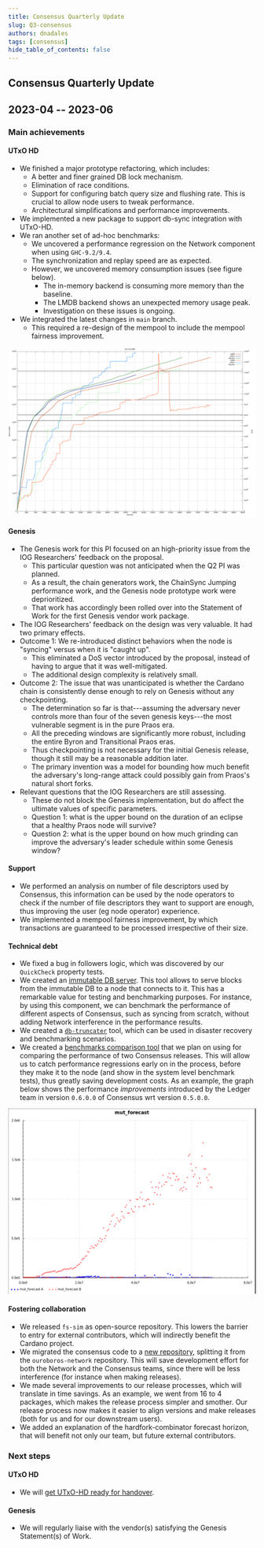 ```yaml
---
title: Consensus Quarterly Update
slug: Q3-consensus
authors: dnadales
tags: [consensus]
hide_table_of_contents: false
---
```


## Consensus Quarterly Update
## 2023-04 -- 2023-06

### Main achievements

#### UTxO HD

- We finished a major prototype refactoring, which includes:
    - A better and finer grained DB lock mechanism.
    - Elimination of race conditions.
    - Support for configuring batch query size and flushing rate. This is crucial to allow node users to tweak performance.
    - Architectural simplifications and performance improvements.
- We implemented a new package to support db-sync integration with UTxO-HD.
- We ran another set of ad-hoc benchmarks:
    - We uncovered a performance regression on the Network component when using `GHC-9.2/9.4`.
    - The synchronization and replay speed are as expected.
    - However, we uncovered memory consumption issues (see figure below).
        - The in-memory backend is consuming more memory than the baseline.
        - The LMDB backend shows an unexpected memory usage peak.
        - Investigation on these issues is ongoing.
- We integrated the latest changes in `main` branch.
    - This required a re-design of the mempool to include the mempool fairness
      improvement.

![](/images/consensus/2023-Q2-utxo-hd-sync-ad-hoc-benchmarks.png)

#### Genesis

- The Genesis work for this PI focused on an high-priority issue from the IOG Researchers' feedback on the proposal.
    - This particular question was not anticipated when the Q2 PI was planned.
    - As a result, the chain generators work, the ChainSync Jumping performance work, and the Genesis node prototype work were deprioritized.
    - That work has accordingly been rolled over into the Statement of Work for the first Genesis vendor work package.
- The IOG Researchers' feedback on the design was very valuable. It had two primary effects.
- Outcome 1: We re-introduced distinct behaviors when the node is "syncing" versus when it is "caught up".
    - This eliminated a DoS vector introduced by the proposal, instead of having to argue that it was well-mitigated.
    - The additional design complexity is relatively small.
- Outcome 2: The issue that was unanticipated is whether the Cardano chain is consistently dense enough to rely on Genesis without any checkpointing.
    - The determination so far is that---assuming the adversary never controls more than four of the seven genesis keys---the most vulnerable segment is in the pure Praos era.
    - All the preceding windows are significantly more robust, including the entire Byron and Transitional Praos eras.
    - Thus checkpointing is not necessary for the initial Genesis release, though it still may be a reasonable addition later.
    - The primary invention was a model for bounding how much benefit the adversary's long-range attack could possibly gain from Praos's natural short forks.
- Relevant questions that the IOG Researchers are still assessing.
    - These do not block the Genesis implementation, but do affect the ultimate values of specific parameters.
    - Question 1: what is the upper bound on the duration of an eclipse that a healthy Praos node will survive?
    - Question 2: what is the upper bound on how much grinding can improve the adversary's leader schedule within some Genesis window?

#### Support
- We performed an analysis on number of file descriptors used by Consensus, this
  information can be used by the node operators to check if the number of file
  descriptors they want to support are enough, thus improving the user (eg node
  operator) experience.
- We implemented a mempool fairness improvement, by which transactions are
  guaranteed to be processed irrespective of their size.

#### Technical debt

- We fixed a bug in followers logic, which was discovered by our `QuickCheck`
property tests.
- We created an [immutable DB
  server](https://github.com/input-output-hk/ouroboros-consensus/pull/68). This tool allows to serve blocks from the immutable DB to a node that connects to it. This has a remarkable value for testing and benchmarking purposes. For instance, by using this component, we can benchmark the performance of different aspects of Consensus, such as syncing from scratch, without adding Network interference in the performance results.
- We created a [`db-truncater`](https://github.com/input-output-hk/ouroboros-consensus/pull/70) tool, which can be used in disaster recovery and benchmarking scenarios.
- We created a [benchmarks comparison tool](https://github.com/input-output-hk/ouroboros-consensus/pull/161) that we plan on using for comparing the performance of two Consensus releases. This will allow us to catch performance regressions early on in the process, before they make it to the node (and show in the system level benchmark tests), thus greatly saving development costs. As an example, the graph below shows the performance *improvements* introduced by the Ledger team in version `0.6.0.0` of Consensus wrt version `0.5.0.0`.

![](/images/consensus/2023-Q2-beacon-graph.png)

#### Fostering collaboration

- We released `fs-sim` as open-source repository. This lowers the barrier to entry for external contributors, which will indirectly benefit the Cardano project.
- We migrated the consensus code to a [new repository](https://github.com/input-output-hk/ouroboros-consensus), splitting
it from the `ouroboros-network` repository. This will save development effort for both the Network and the Consensus teams, since there will be less interference (for instance when making releases).
- We made several improvements to our release processes, which will translate in time savings. As an example, we went from 16 to 4 packages, which makes the release process simpler and smother. Our release process now makes it easier to align versions and make releases (both for us and for our downstream users).
- We added an explanation of the hardfork-combinator forecast horizon, that will benefit not only our team, but future external contributors.

### Next steps

#### UTxO HD

- We will [get UTxO-HD ready for handover](https://github.com/input-output-hk/ouroboros-consensus/issues/28).

#### Genesis

- We will regularly liaise with the vendor(s) satisfying the Genesis Statement(s) of Work.

